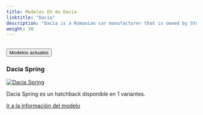 ```yaml
---
title: Modelos EV de Dacia
linktitle: "Dacia"
description: "Dacia is a Romanian car manufacturer that is owned by Stellantis, the world's fourth-largest automaker. Dacia is known for its affordable and reliable cars, such as the Sandero, the Logan, and the Duster. Dacia launched its first electric car, the Spring, in 2021, which is based on the Renault City K-ZE"
weight: 30
---
```

<!-- markdownlint-disable MD033 -->
<!-- markdownlint-disable MD010 -->


<div class="accordion" id="accordionPanelsStayOpenExample">
    <div class="accordion-item">
        <h2 class="accordion-header">
            <button class="accordion-button" type="button" data-bs-toggle="collapse" data-bs-target="#panelsStayOpen-collapseOne" aria-expanded="true" aria-controls="panelsStayOpen-collapseOne">
                        Modelos actuales
            </button>
        </h2>
        <div id="panelsStayOpen-collapseOne" class="accordion-collapse collapse show">
            <div class="accordion-body">
    <div class="container p-3 mb-4 bg-body-tertiary rounded border">
        <h3>Dacia Spring</h3>
        <div class="row">
            <div class="col col-12 col-md-6">
                <a href="spring">
                    <img src="https://media.evkx.net/multimedia/models/dacia/spring/spring_65hp/main_1_st.jpg" class="img-fluid" alt="Dacia Spring" >
                </a>
            </div>
            <div class="col col-12 col-md-6"><p>
Dacia Spring es un hatchback disponible en 1 variantes.
</p>
	<a href="spring/" class="btn btn-outline-primary" role="button">Ir a la información del modelo</a>
		</div>
	</div>
</div>
        </div>
    </div>
</div></div>
